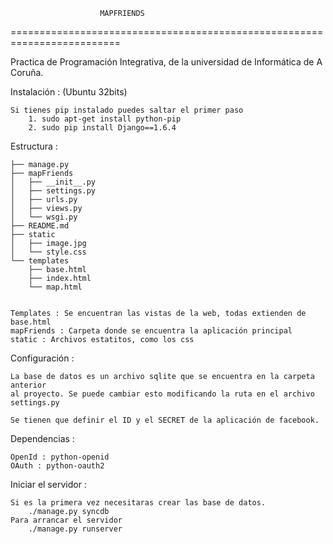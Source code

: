                         MAPFRIENDS
=========================================================================

Practica de Programación Integrativa, de la universidad de Informática de A Coruña.

Instalación : (Ubuntu 32bits)

    Si tienes pip instalado puedes saltar el primer paso
        1. sudo apt-get install python-pip
        2. sudo pip install Django==1.6.4

Estructura :

    ├── manage.py
    ├── mapFriends
    │   ├── __init__.py
    │   ├── settings.py
    │   ├── urls.py
    │   ├── views.py
    │   └── wsgi.py
    ├── README.md
    ├── static
    │   ├── image.jpg
    │   └── style.css
    └── templates
        ├── base.html
        ├── index.html
        └── map.html


    Templates : Se encuentran las vistas de la web, todas extienden de base.html
    mapFriends : Carpeta donde se encuentra la aplicación principal
    static : Archivos estatitos, como los css

Configuración :


    La base de datos es un archivo sqlite que se encuentra en la carpeta anterior 
    al proyecto. Se puede cambiar esto modificando la ruta en el archivo settings.py
    
    Se tienen que definir el ID y el SECRET de la aplicación de facebook.

Dependencias :

    OpenId : python-openid
    OAuth : python-oauth2

Iniciar el servidor :

    Si es la primera vez necesitaras crear las base de datos.
        ./manage.py syncdb
    Para arrancar el servidor
        ./manage.py runserver
